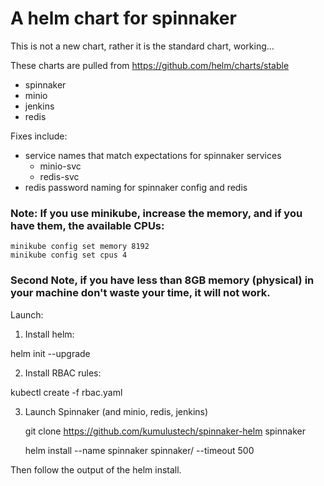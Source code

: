 # A helm chart for spinnaker

This is not a new chart, rather it is the standard chart, working...

These charts are pulled from https://github.com/helm/charts/stable
* spinnaker
* minio
* jenkins
* redis

Fixes include:
 - service names that match expectations for spinnaker services
   - minio-svc
   - redis-svc
 - redis password naming for spinnaker config and redis


### Note: If you use minikube, increase the memory, and if you have them, the available CPUs:

    minikube config set memory 8192
    minikube config set cpus 4

### Second Note, if you have less than 8GB memory (physical) in your machine don't waste your time, it will not work.

Launch:

1) Install helm:

helm init --upgrade

2) Install RBAC rules:

kubectl create -f rbac.yaml

3) Launch Spinnaker (and minio, redis, jenkins)

    git clone https://github.com/kumulustech/spinnaker-helm spinnaker
    
    helm install --name spinnaker spinnaker/ --timeout 500

Then follow the output of the helm install.
